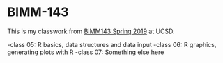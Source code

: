 # BIMM-143

This is my classwork from [BIMM143 Spring 2019](https://bioboot.github.io/bimm143_S19/) at UCSD. 

-class 05: R basics, data structures and data input 
-class 06: R graphics, generating plots with R
-class 07: Something else here 
